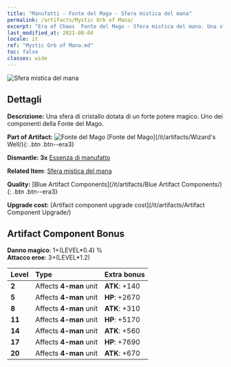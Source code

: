 ```yaml
---
title: "Manufatti - Fonte del Mago - Sfera mistica del mana"
permalink: /artifacts/Mystic Orb of Mana/
excerpt: "Era of Chaos  Fonte del Mago - Sfera mistica del mana. Una sfera di cristallo dotata di un forte potere magico. Uno dei componenti della Fonte del Mago."
last_modified_at: 2021-08-04
locale: it
ref: "Mystic Orb of Mana.md"
toc: false
classes: wide
---
```


 ![Sfera mistica del mana](/images/t/artifact_40213.png)



## Dettagli

 **Descrizione:** Una sfera di cristallo dotata di un forte potere magico. Uno dei componenti della Fonte del Mago.

 **Part of Artifact:** ![Fonte del Mago](/images/t/icon_artifact_21.png) [Fonte del Mago](/it/artifacts/Wizard's Well/){: .btn .btn--era3}

 **Dismantle: 3x** [Essenza di manufatto](/ItemsIT/con_905/)

 **Related Item**: [Sfera mistica del mana](/ItemsIT/art_114/)

 **Quality:** [Blue Artifact Components](/it/artifacts/Blue Artifact Components/){: .btn .btn--era3}

 **Upgrade cost:** [Artifact component upgrade cost](/it/artifacts/Artifact Component Upgrade/)

## Artifact Component Bonus

  **Danno magico**: 1+(LEVEL\*0.4) %<br/>**Attacco eroe**: 3+(LEVEL\*1.2)

  |  Level  | Type |    Extra bonus  | 
  |:--------|:-----|:----------------| 
  | **2** | Affects **4-man** unit | **ATK**: +140 | 
  | **5** | Affects **4-man** unit | **HP**: +2670 | 
  | **8** | Affects **4-man** unit | **ATK**: +310 | 
  | **11** | Affects **4-man** unit | **HP**: +5170 | 
  | **14** | Affects **4-man** unit | **ATK**: +560 | 
  | **17** | Affects **4-man** unit | **HP**: +7690 | 
  | **20** | Affects **4-man** unit | **ATK**: +670 | 
